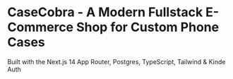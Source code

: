 <h1>CaseCobra - A Modern Fullstack E-Commerce Shop for Custom Phone Cases</h1>
Built with the Next.js 14 App Router, Postgres, TypeScript, Tailwind & Kinde Auth
